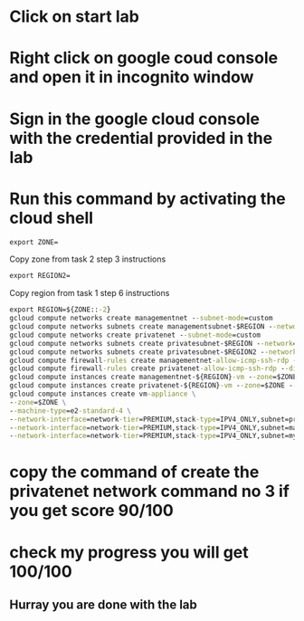 # Click on start lab
# Right click on google coud console and open it in incognito window
# Sign in the google cloud console with the credential provided in the lab
# Run this command by activating the cloud shell
```cmd
export ZONE=
```
Copy zone from task 2 step 3 instructions
```cmd
export REGION2=
```
Copy region from task 1 step 6 instructions
```cmd
export REGION=${ZONE::-2}
gcloud compute networks create managementnet --subnet-mode=custom
gcloud compute networks subnets create managementsubnet-$REGION --network=managementnet --region=$REGION --range=10.130.0.0/20
gcloud compute networks create privatenet --subnet-mode=custom
gcloud compute networks subnets create privatesubnet-$REGION --network=privatenet --region=$REGION --range=172.16.0.0/24
gcloud compute networks subnets create privatesubnet-$REGION2 --network=privatenet --region=$REGION2 --range=172.20.0.0/20
gcloud compute firewall-rules create managementnet-allow-icmp-ssh-rdp --direction=INGRESS --priority=1000 --network=managementnet --action=ALLOW --rules=icmp,tcp:22,tcp:3389 --source-ranges=0.0.0.0/0
gcloud compute firewall-rules create privatenet-allow-icmp-ssh-rdp --direction=INGRESS --priority=1000 --network=privatenet --action=ALLOW --rules=icmp,tcp:22,tcp:3389 --source-ranges=0.0.0.0/0
gcloud compute instances create	managementnet-${REGION}-vm --zone=$ZONE --machine-type=e2-micro --subnet=managementsubnet-$REGION
gcloud compute instances create privatenet-${REGION}-vm --zone=$ZONE --machine-type=e2-micro --subnet=privatesubnet-$REGION
gcloud compute instances create vm-appliance \
--zone=$ZONE \
--machine-type=e2-standard-4 \
--network-interface=network-tier=PREMIUM,stack-type=IPV4_ONLY,subnet=privatesubnet-$REGION \
--network-interface=network-tier=PREMIUM,stack-type=IPV4_ONLY,subnet=managementsubnet-$REGION \
--network-interface=network-tier=PREMIUM,stack-type=IPV4_ONLY,subnet=mynetwork
```
# copy the command of create the privatenet network command no 3 if you get score 90/100
# check my progress you will get 100/100
## Hurray you are done with the lab
